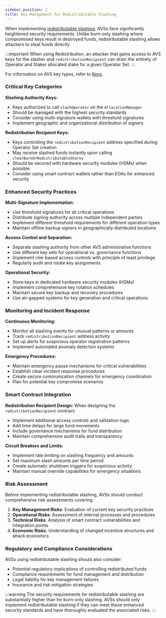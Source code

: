 ```yaml
---
sidebar_position: 2
title: Key Management for Redistributable Slashing
---
```


When implementing [redistributable slashing](slashing-concept-developers.md), AVSs face significantly heightened security requirements. Unlike burn-only slashing where compromised keys result in destroyed funds, redistributable slashing allows attackers to steal funds directly.

:::important
When using Redistribution, an attacker that gains access to AVS keys for the slasher and `redistributionRecipient` can drain
the entirety of Operator and Staker allocated stake for a given Operator Set.
:::

For information on AVS key types, refer to [Keys](../../concepts/keys-and-signatures).

### Critical Key Categories

**Slashing Authority Keys:**
- Keys authorized to call `slashOperator` on the `AllocationManager`
- Should be managed with the highest security standards
- Consider using multi-signature wallets with threshold signatures
- Implement geographic and organizational distribution of signers

**Redistribution Recipient Keys:**
- Keys controlling the `redistributionRecipient` address specified during Operator Set creation
- May receive slashed funds instantly upon calling `clearBurnOrRedistributableShares`
- Should be secured with hardware security modules (HSMs) when possible
- Consider using smart contract wallets rather than EOAs for enhanced security

### Enhanced Security Practices

**Multi-Signature Implementation:**
- Use threshold signatures for all critical operations
- Distribute signing authority across multiple independent parties
- Implement different threshold requirements for different operation types
- Maintain offline backup signers in geographically distributed locations

**Access Control and Separation:**
- Separate slashing authority from other AVS administrative functions
- Use different key sets for operational vs. governance functions
- Implement role-based access controls with principle of least privilege
- Regularly audit and rotate key assignments

**Operational Security:**
- Store keys in dedicated hardware security modules (HSMs)
- Implement comprehensive key rotation schedules
- Maintain secure key backup and recovery procedures
- Use air-gapped systems for key generation and critical operations

### Monitoring and Incident Response

**Continuous Monitoring:**
- Monitor all slashing events for unusual patterns or amounts
- Track `redistributionRecipient` address activity
- Set up alerts for suspicious operator registration patterns
- Implement automated anomaly detection systems

**Emergency Procedures:**
- Maintain emergency pause mechanisms for critical vulnerabilities
- Establish clear incident response procedures
- Create secure communication channels for emergency coordination
- Plan for potential key compromise scenarios

### Smart Contract Integration

**Redistribution Recipient Design:**
When designing the `redistributionRecipient` contract:
- Implement additional access controls and validation logic
- Add time delays for large fund movements
- Include governance mechanisms for fund distribution
- Maintain comprehensive audit trails and transparency

**Circuit Breakers and Limits:**
- Implement rate limiting on slashing frequency and amounts
- Set maximum slash amounts per time period
- Create automatic shutdown triggers for suspicious activity
- Maintain manual override capabilities for emergency situations

### Risk Assessment

Before implementing redistributable slashing, AVSs should conduct comprehensive risk assessments covering:

1. **Key Management Risks**: Evaluation of current key security practices
2. **Operational Risks**: Assessment of internal processes and procedures  
3. **Technical Risks**: Analysis of smart contract vulnerabilities and integration points
4. **Economic Risks**: Understanding of changed incentive structures and attack economics

### Regulatory and Compliance Considerations

AVSs using redistributable slashing should also consider:
- Potential regulatory implications of controlling redistributed funds
- Compliance requirements for fund management and distribution
- Legal liability for key management failures
- Insurance and risk mitigation strategies

:::warning
The security requirements for redistributable slashing are substantially higher than for burn-only slashing. AVSs should only implement redistributable slashing if they can meet these enhanced security standards and have thoroughly evaluated the associated risks.
:::
